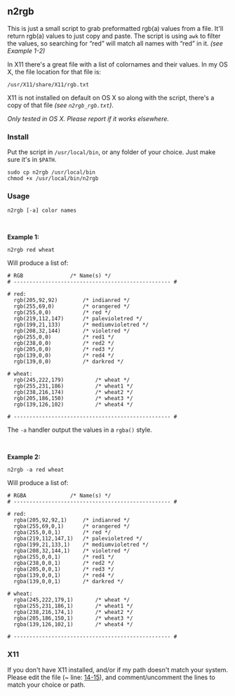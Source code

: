 n2rgb
-----

This is just a small script to grab preformatted rgb(a) values from a file. It'll return rgb(a) values to just copy and paste. The script is using `awk` to filter the values, so searching for “red” will match all names with “red” in it. _(see Example 1-2)_

In X11 there's a great file with a list of colornames and their values. In my OS X, the file location for that file is:

```
/usr/X11/share/X11/rgb.txt
```

X11 is not installed on default on OS X so along with the script, there's a copy of that file _(see `n2rgb_rgb.txt`)_.

_Only tested in OS X. Please report if it works elsewhere._



### Install

Put the script in `/usr/local/bin`, or any folder of your choice. Just make sure it's in `$PATH`.

	sudo cp n2rgb /usr/local/bin
	chmod +x /usr/local/bin/n2rgb



### Usage

	n2rgb [-a] color names

 

**Example 1:**

	n2rgb red wheat

Will produce a list of:

```
# RGB				/* Name(s) */
# -------------------------------------------------- #

# red:
  rgb(205,92,92)  		/* indianred */
  rgb(255,69,0)  		/* orangered */
  rgb(255,0,0)  		/* red */
  rgb(219,112,147) 		/* palevioletred */
  rgb(199,21,133)  		/* mediumvioletred */
  rgb(208,32,144)  		/* violetred */
  rgb(255,0,0)  		/* red1 */
  rgb(238,0,0)  		/* red2 */
  rgb(205,0,0)  		/* red3 */
  rgb(139,0,0)  		/* red4 */
  rgb(139,0,0)  		/* darkred */

# wheat:
  rgb(245,222,179)  		/* wheat */
  rgb(255,231,186)  		/* wheat1 */
  rgb(238,216,174)  		/* wheat2 */
  rgb(205,186,150)  		/* wheat3 */
  rgb(139,126,102)  		/* wheat4 */

# -------------------------------------------------- #
```

The `-a` handler output the values in a `rgba()` style.

 

**Example 2:**

	n2rgb -a red wheat

Will produce a list of:

```
# RGBA				/* Name(s) */
# -------------------------------------------------- #

# red:
  rgba(205,92,92,1)		/* indianred */
  rgba(255,69,0,1) 		/* orangered */
  rgba(255,0,0,1)  		/* red */
  rgba(219,112,147,1)	/* palevioletred */
  rgba(199,21,133,1)	/* mediumvioletred */
  rgba(208,32,144,1)	/* violetred */
  rgba(255,0,0,1)  		/* red1 */
  rgba(238,0,0,1)  		/* red2 */
  rgba(205,0,0,1)  		/* red3 */
  rgba(139,0,0,1)  		/* red4 */
  rgba(139,0,0,1)  		/* darkred */

# wheat:
  rgba(245,222,179,1)  		/* wheat */
  rgba(255,231,186,1)  		/* wheat1 */
  rgba(238,216,174,1)  		/* wheat2 */
  rgba(205,186,150,1)  		/* wheat3 */
  rgba(139,126,102,1)  		/* wheat4 */

# -------------------------------------------------- #
```



### X11

If you don't have X11 installed, and/or if my path doesn't match your system. Please edit the file (~ line: [14-15][path]), and comment/uncomment the lines to match your choice or path.


[path]: https://github.com/iEFdev/junkyard/blob/master/n2rgb#L14-15